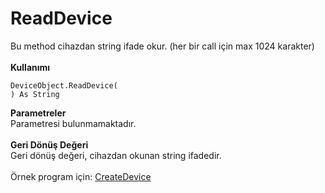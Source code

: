# ReadDevice

Bu method cihazdan string ifade okur. (her bir call için max 1024 karakter)\
\
**Kullanımı**

```
DeviceObject.ReadDevice(
) As String
```

**Parametreler**\
Parametresi bulunmamaktadır.\
\
**Geri Dönüş Değeri**\
Geri dönüş değeri, cihazdan okunan string ifadedir.\
\
Örnek program için: [CreateDevice](../fonksiyonlar/createdevice.md)
